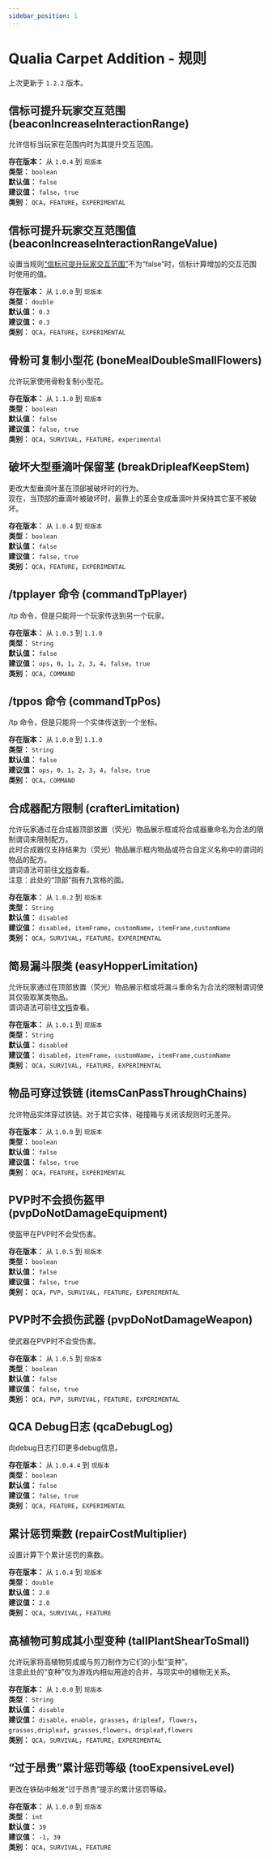 ```yaml
---
sidebar_position: 1
---
```


# Qualia Carpet Addition - 规则
上次更新于 `1.2.2` 版本。

## 信标可提升玩家交互范围 (beaconIncreaseInteractionRange)
允许信标当玩家在范围内时为其提升交互范围。  
  
**存在版本：** 从 `1.0.4` 到 `现版本`  
**类型：** `boolean`  
**默认值：** `false`  
**建议值：** `false`，`true`  
**类别：** `QCA`，`FEATURE`，`EXPERIMENTAL`  

## 信标可提升玩家交互范围值 (beaconIncreaseInteractionRangeValue)
设置当规则[“信标可提升玩家交互范围”](#信标可提升玩家交互范围-beaconincreaseinteractionrange)不为“false”时，信标计算增加的交互范围时使用的值。  
  
**存在版本：** 从 `1.0.0` 到 `现版本`  
**类型：** `double`  
**默认值：** `0.3`  
**建议值：** `0.3`  
**类别：** `QCA`，`FEATURE`，`EXPERIMENTAL`  

## 骨粉可复制小型花 (boneMealDoubleSmallFlowers)
允许玩家使用骨粉复制小型花。

**存在版本：** 从 `1.1.0` 到 `现版本`  
**类型：** `boolean`  
**默认值：** `false`  
**建议值：** `false`，`true`  
**类别：** `QCA`，`SURVIVAL`，`FEATURE`，`experimental`  

## 破坏大型垂滴叶保留茎 (breakDripleafKeepStem)
更改大型垂滴叶茎在顶部被破坏时的行为。  
现在，当顶部的垂滴叶被破坏时，最靠上的茎会变成垂滴叶并保持其它茎不被破坏。  
  
**存在版本：** 从 `1.0.4` 到 `现版本`  
**类型：** `boolean`  
**默认值：** `false`  
**建议值：** `false`，`true`  
**类别：** `QCA`，`FEATURE`，`EXPERIMENTAL`  

## /tpplayer 命令 (commandTpPlayer)
/tp 命令，但是只能将一个玩家传送到另一个玩家。  
  
**存在版本：** 从 `1.0.3` 到 `1.1.0`  
**类型：** `String`  
**默认值：** `false`  
**建议值：** `ops`，`0`，`1`，`2`，`3`，`4`，`false`，`true`  
**类别：** `QCA`，`COMMAND`  

## /tppos 命令 (commandTpPos)
/tp 命令，但是只能将一个实体传送到一个坐标。  
  
**存在版本：** 从 `1.0.0` 到 `1.1.0`  
**类型：** `String`  
**默认值：** `false`  
**建议值：** `ops`，`0`，`1`，`2`，`3`，`4`，`false`，`true`  
**类别：** `QCA`，`COMMAND`  

## 合成器配方限制 (crafterLimitation)
允许玩家通过在合成器顶部放置（荧光）物品展示框或将合成器重命名为合法的限制谓词来限制配方。  
此时合成器仅支持结果为（荧光）物品展示框内物品或符合自定义名称中的谓词的物品的配方。  
谓词语法可前往[文档](./qca-limitations.md#语法)查看。  
注意：此处的“顶部”指有九宫格的面。  
  
**存在版本：** 从 `1.0.2` 到 `现版本`  
**类型：** `String`  
**默认值：** `disabled`  
**建议值：** `disabled`，`itemFrame`，`customName`，`itemFrame,customName`  
**类别：** `QCA`，`SURVIVAL`，`FEATURE`，`EXPERIMENTAL`  

## 简易漏斗限类 (easyHopperLimitation)
允许玩家通过在顶部放置（荧光）物品展示框或将漏斗重命名为合法的限制谓词使其仅吸取某类物品。  
谓词语法可前往[文档](./qca-limitations.md#语法)查看。  
  
**存在版本：** 从 `1.0.1` 到 `现版本`  
**类型：** `String`  
**默认值：** `disabled`  
**建议值：** `disabled`，`itemFrame`，`customName`，`itemFrame,customName`  
**类别：** `QCA`，`SURVIVAL`，`FEATURE`，`EXPERIMENTAL`  

## 物品可穿过铁链 (itemsCanPassThroughChains)
允许物品实体穿过铁链。对于其它实体，碰撞箱与关闭该规则时无差异。  
  
**存在版本：** 从 `1.0.0` 到 `现版本`  
**类型：** `boolean`  
**默认值：** `false`  
**建议值：** `false`，`true`  
**类别：** `QCA`，`FEATURE`，`EXPERIMENTAL`  

## PVP时不会损伤盔甲 (pvpDoNotDamageEquipment)
使盔甲在PVP时不会受伤害。  
  
**存在版本：** 从 `1.0.5` 到 `现版本`  
**类型：** `boolean`  
**默认值：** `false`  
**建议值：** `false`，`true`  
**类别：** `QCA`，`PVP`，`SURVIVAL`，`FEATURE`，`EXPERIMENTAL`  

## PVP时不会损伤武器 (pvpDoNotDamageWeapon)
使武器在PVP时不会受伤害。  
  
**存在版本：** 从 `1.0.5` 到 `现版本`  
**类型：** `boolean`  
**默认值：** `false`  
**建议值：** `false`，`true`  
**类别：** `QCA`，`PVP`，`SURVIVAL`，`FEATURE`，`EXPERIMENTAL`  

## QCA Debug日志 (qcaDebugLog)
向debug日志打印更多debug信息。  
  
**存在版本：** 从 `1.0.4.4` 到 `现版本`  
**类型：** `boolean`  
**默认值：** `false`  
**建议值：** `false`，`true`  
**类别：** `QCA`，`FEATURE`，`EXPERIMENTAL`  

## 累计惩罚乘数 (repairCostMultiplier)
设置计算下个累计惩罚的乘数。  
  
**存在版本：** 从 `1.0.4` 到 `现版本`  
**类型：** `double`  
**默认值：** `2.0`  
**建议值：** `2.0`  
**类别：** `QCA`，`SURVIVAL`，`FEATURE`  

## 高植物可剪成其小型变种 (tallPlantShearToSmall)
允许玩家将高植物剪成或与剪刀制作为它们的小型“变种”。  
注意此处的“变种”仅为游戏内相似用途的合并，与现实中的植物无关系。  
  
**存在版本：** 从 `1.0.0` 到 `现版本`  
**类型：** `String`  
**默认值：** `disable`  
**建议值：** `disable`，`enable`，`grasses`，`dripleaf`，`flowers`，`grasses,dripleaf`，`grasses,flowers`，`dripleaf,flowers`  
**类别：** `QCA`，`SURVIVAL`，`FEATURE`，`EXPERIMENTAL`  

## “过于昂贵”累计惩罚等级 (tooExpensiveLevel)
更改在铁砧中触发“过于昂贵”提示的累计惩罚等级。  
  
**存在版本：** 从 `1.0.0` 到 `现版本`  
**类型：** `int`  
**默认值：** `39`  
**建议值：** `-1`，`39`  
**类别：** `QCA`，`SURVIVAL`，`FEATURE`  
